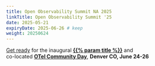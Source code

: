 ```yaml
---
title: Open Observability Summit NA 2025
linkTitle: Open Observability Summit '25
date: 2025-05-21
expiryDate: 2025-06-26 # keep
weight: 20250624
---
```


<i class="fas fa-bullhorn"></i> <span class="d-none d-sm-inline">[Get
ready][CNCF-blog] for the inaugural</span> [**{{% param title %}}**][oss] and
<span class="d-none d-md-inline"><br></span>
<span class="d-none d-sm-inline">co-located </span>[**OTel Community
Day**][ocd], **Denver CO, <span class="text-nowrap">June 24-26</span>**

[CNCF-blog]: /blog/2025/otel-day/
[oss]:
  https://events.linuxfoundation.org/open-source-summit-north-america/?utm_source=opentelemetry&utm_medium=all&utm_campaign=Open-Observability-Summit-2025&utm_content=slim-banner
[ocd]:
  https://events.linuxfoundation.org/open-observability-summit-otel-community-day/
